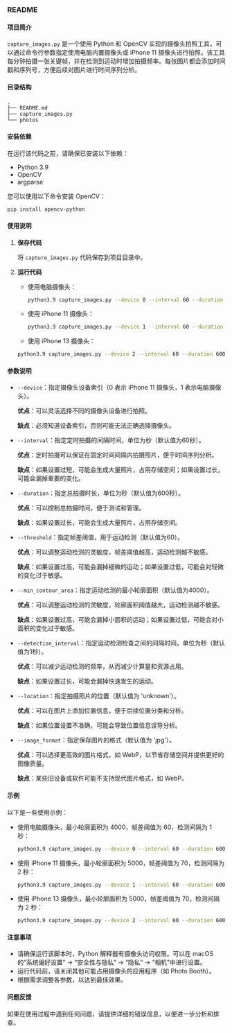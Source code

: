 ### README

#### 项目简介

`capture_images.py` 是一个使用 Python 和 OpenCV 实现的摄像头拍照工具，可以通过命令行参数指定使用电脑内置摄像头或 iPhone 11 摄像头进行拍照。该工具每分钟拍摄一张关键帧，并在检测到运动时增加拍摄频率。每张图片都会添加时间戳和序列号，方便后续对图片进行时间序列分析。

#### 目录结构

```
.
├── README.md
├── capture_images.py
└── photos
```

#### 安装依赖

在运行该代码之前，请确保已安装以下依赖：

- Python 3.9
- OpenCV
- argparse

您可以使用以下命令安装 OpenCV：

```bash
pip install opencv-python
```

#### 使用说明

1. **保存代码**

   将 `capture_images.py` 代码保存到项目目录中。

2. **运行代码**

   - 使用电脑摄像头：

     ```bash
     python3.9 capture_images.py --device 0 --interval 60 --duration 600 --threshold 60 --min_contour_area 4000 --detection_interval 1 --location bedroom --image_format jpg
     ```

   - 使用 iPhone 11 摄像头：

     ```bash
     python3.9 capture_images.py --device 1 --interval 60 --duration 600 --threshold 70 --min_contour_area 5000 --detection_interval 2 --location living_room --image_format jpg
     ```

    - 使用 iPhone 13 摄像头：

    ```bash
    python3.9 capture_images.py --device 2 --interval 60 --duration 600 --threshold 70 --min_contour_area 5000 --detection_interval 2 --location living_room --image_format jpg
    ```

#### 参数说明

- `--device`：指定摄像头设备索引（0 表示 iPhone 11 摄像头，1 表示电脑摄像头）。

  **优点**：可以灵活选择不同的摄像头设备进行拍照。
  
  **缺点**：必须知道设备索引，否则可能无法正确选择摄像头。

- `--interval`：指定定时拍摄的间隔时间，单位为秒（默认值为60秒）。

  **优点**：定时拍摄可以保证在固定时间间隔内拍摄照片，便于时间序列分析。
  
  **缺点**：如果设置过短，可能会生成大量照片，占用存储空间；如果设置过长，可能会漏掉重要的变化。

- `--duration`：指定总拍摄时长，单位为秒（默认值为600秒）。

  **优点**：可以控制总拍摄时间，便于测试和管理。
  
  **缺点**：如果设置过长，可能会生成大量照片，占用存储空间。

- `--threshold`：指定帧差阈值，用于运动检测（默认值为60）。

  **优点**：可以调整运动检测的灵敏度，帧差阈值越高，运动检测越不敏感。
  
  **缺点**：如果设置过高，可能会漏掉细微的运动；如果设置过低，可能会对轻微的变化过于敏感。

- `--min_contour_area`：指定运动检测的最小轮廓面积（默认值为4000）。

  **优点**：可以调整运动检测的灵敏度，轮廓面积阈值越大，运动检测越不敏感。
  
  **缺点**：如果设置过高，可能会漏掉小面积的运动；如果设置过低，可能会对小面积的变化过于敏感。

- `--detection_interval`：指定运动检测检查之间的间隔时间，单位为秒（默认值为1秒）。

  **优点**：可以减少运动检测的频率，从而减少计算量和资源占用。
  
  **缺点**：如果设置过长，可能会漏掉快速发生的运动。

- `--location`：指定拍摄照片的位置（默认值为 'unknown'）。

  **优点**：可以在图片上添加位置信息，便于后续位置分类和分析。
  
  **缺点**：如果位置设置不准确，可能会导致位置信息误导分析。

- `--image_format`：指定保存图片的格式（默认值为 'jpg'）。

  **优点**：可以选择更高效的图片格式，如 WebP，以节省存储空间并提供更好的图像质量。
  
  **缺点**：某些旧设备或软件可能不支持现代图片格式，如 WebP。

#### 示例

以下是一些使用示例：

- 使用电脑摄像头，最小轮廓面积为 4000，帧差阈值为 60，检测间隔为 1 秒：

  ```bash
  python3.9 capture_images.py --device 0 --interval 60 --duration 600 --threshold 60 --min_contour_area 4000 --detection_interval 1 --location bedroom --image_format jpg
  ```

- 使用 iPhone 11 摄像头，最小轮廓面积为 5000，帧差阈值为 70，检测间隔为 2 秒：

  ```bash
  python3.9 capture_images.py --device 1 --interval 60 --duration 600 --threshold 70 --min_contour_area 5000 --detection_interval 2 --location living_room --image_format jpg
  ```

- 使用 iPhone 13 摄像头，最小轮廓面积为 5000，帧差阈值为 70，检测间隔为 2 秒：

  ```bash
  python3.9 capture_images.py --device 2 --interval 60 --duration 600 --threshold 70 --min_contour_area 5000 --detection_interval 2 --location living_room --image_format jpg
  ```

#### 注意事项

- 请确保运行该脚本时，Python 解释器有摄像头访问权限。可以在 macOS 的“系统偏好设置” -> “安全性与隐私” -> “隐私” -> “相机”中进行设置。
- 运行代码前，请关闭其他可能占用摄像头的应用程序（如 Photo Booth）。
- 根据需求调整各参数，以达到最佳效果。

#### 问题反馈

如果在使用过程中遇到任何问题，请提供详细的错误信息，以便进一步分析和排查。